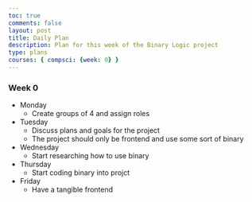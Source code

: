```yaml
---
toc: true
comments: false
layout: post
title: Daily Plan 
description: Plan for this week of the Binary Logic project
type: plans
courses: { compsci: {week: 0} }
---
```


### Week 0
- Monday
    - Create groups of 4 and assign roles
- Tuesday
    - Discuss plans and goals for the project
    - The project should only be frontend and use some sort of binary 
- Wednesday
    - Start researching how to use binary 
- Thursday
    - Start coding binary into projct
- Friday
    - Have a tangible frontend 

